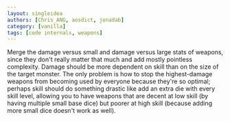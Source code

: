 ```yaml
---
layout: singleidea
authors: [Chris_ANG, aosdict, jonadab]
category: [vanilla]
tags: [code internals, weapons]
---
```

Merge the damage versus small and damage versus large stats of weapons, since they don't really matter that much and add mostly pointless complexity. Damage should be more dependent on skill than on the size of the target monster. The only problem is how to stop the highest-damage weapons from becoming used by everyone because they're so optimal; perhaps skill should do something drastic like add an extra die with every skill level, allowing you to have weapons that are decent at low skill (by having multiple small base dice) but poorer at high skill (because adding more small dice doesn't work as well).
